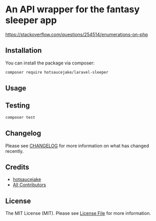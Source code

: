 # An API wrapper for the fantasy sleeper app

https://stackoverflow.com/questions/254514/enumerations-on-php

## Installation

You can install the package via composer:

```bash
composer require hotsaucejake/laravel-sleeper
```

## Usage

## Testing

```bash
composer test
```

## Changelog

Please see [CHANGELOG](CHANGELOG.md) for more information on what has changed recently.

## Credits

- [hotsaucejake](https://github.com/hotsaucejake)
- [All Contributors](../../contributors)

## License

The MIT License (MIT). Please see [License File](LICENSE.md) for more information.
